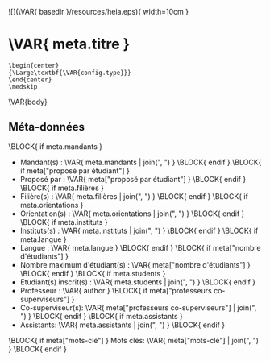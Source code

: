 ![](\VAR{ basedir }/resources/heia.eps){ width=10cm }

# \VAR{ meta.titre }

```{=latex}
\begin{center}
{\Large\textbf{\VAR{config.type}}}
\end{center}
\medskip

```

\VAR{body}

## Méta-données

\BLOCK{ if meta.mandants }
- Mandant(s) : \VAR{ meta.mandants | join(", ") }
\BLOCK{ endif }
\BLOCK{ if meta["proposé par étudiant"] }
- Proposé par : \VAR{ meta["proposé par étudiant"] }
\BLOCK{ endif }
\BLOCK{ if meta.filières }
- Filière(s) : \VAR{ meta.filières | join(", ") }
\BLOCK{ endif }
\BLOCK{ if meta.orientations }
- Orientation(s) : \VAR{ meta.orientations | join(", ") }
\BLOCK{ endif }
\BLOCK{ if meta.instituts }
- Instituts(s) : \VAR{ meta.instituts | join(", ") }
\BLOCK{ endif }
\BLOCK{ if meta.langue }
- Langue : \VAR{ meta.langue }
\BLOCK{ endif }
\BLOCK{ if meta["nombre d'étudiants"] }
- Nombre maximum d'étudiant(s) : \VAR{ meta["nombre d'étudiants"] }
\BLOCK{ endif }
\BLOCK{ if meta.students }
- Etudiant(s) inscrit(s) : \VAR{ meta.students | join(", ") }
\BLOCK{ endif }
- Professeur : \VAR{ author }
\BLOCK{ if meta["professeurs co-superviseurs"] }
- Co-superviseur(s): \VAR{ meta["professeurs co-superviseurs"] | join(", ") }
\BLOCK{ endif }
\BLOCK{ if meta.assistants }
- Assistants: \VAR{ meta.assistants | join(", ") }
\BLOCK{ endif }

\BLOCK{ if meta["mots-clé"] }
Mots clés: \VAR{ meta["mots-clé"] | join(", ") }
\BLOCK{ endif }